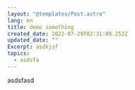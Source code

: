 ```yaml
---
layout: "@templates/Post.astro"
lang: en
title: demo something
created_date: 2022-07-29T02:31:09.252Z
updated_date: ""
Excerpt: asdkjsf
topics:
  - asdsfa
---
```

asdsfasd